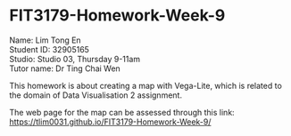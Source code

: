 # FIT3179-Homework-Week-9
Name: Lim Tong En <br>
Student ID: 32905165 <br>
Studio: Studio 03, Thursday 9-11am <br>
Tutor name: Dr Ting Chai Wen <br>

This homework is about creating a map with Vega-Lite, which is related to the domain of Data Visualisation 2 assignment.

The web page for the map can be assessed through this link: https://tlim0031.github.io/FIT3179-Homework-Week-9/